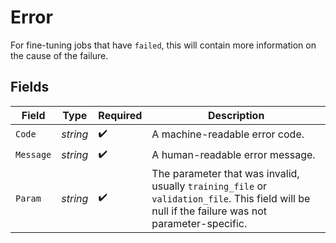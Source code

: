 # Error

For fine-tuning jobs that have `failed`, this will contain more information on the cause of the failure.


## Fields

| Field                                                                                                                                            | Type                                                                                                                                             | Required                                                                                                                                         | Description                                                                                                                                      |
| ------------------------------------------------------------------------------------------------------------------------------------------------ | ------------------------------------------------------------------------------------------------------------------------------------------------ | ------------------------------------------------------------------------------------------------------------------------------------------------ | ------------------------------------------------------------------------------------------------------------------------------------------------ |
| `Code`                                                                                                                                           | *string*                                                                                                                                         | :heavy_check_mark:                                                                                                                               | A machine-readable error code.                                                                                                                   |
| `Message`                                                                                                                                        | *string*                                                                                                                                         | :heavy_check_mark:                                                                                                                               | A human-readable error message.                                                                                                                  |
| `Param`                                                                                                                                          | *string*                                                                                                                                         | :heavy_check_mark:                                                                                                                               | The parameter that was invalid, usually `training_file` or `validation_file`. This field will be null if the failure was not parameter-specific. |